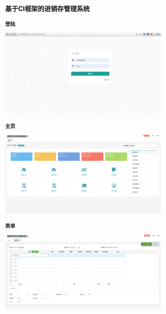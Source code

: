 ## 基于CI框架的进销存管理系统

### 登陆

![进销存登陆](https://github.com/eyric/mystock/blob/master/pic/%E8%BF%9B%E9%94%80%E5%AD%98%E7%99%BB%E9%99%86.png)





### 主页

![进销存首页](https://github.com/eyric/mystock/blob/master/pic/进销存首页.png)





### 表单

![进销存-表单](https://github.com/eyric/mystock/blob/master/pic/进销存-表单.png)
